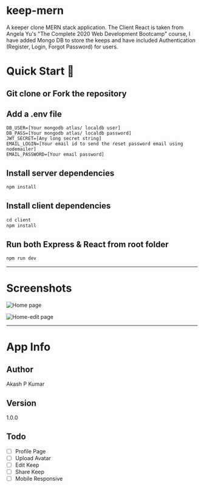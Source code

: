 # keep-mern
A keeper clone MERN stack application. The Client React is taken from Angela Yu's "The Complete 2020 Web Development Bootcamp" course,
I have added Mongo DB to store the keeps and have included Authentication (Register, Login, Forgot Password) for users.


# Quick Start 🚀

## Git clone or Fork the repository

## Add a .env file

```dotenv
DB_USER=[Your mongodb atlas/ localdb user]
DB_PASS=[Your mongodb atlas/ localdb password]
JWT_SECRET=[Any long secret string]
EMAIL_LOGIN=[Your email id to send the reset password email using nodemailer]
EMAIL_PASSWORD=[Your email password]
```

## Install server dependencies

```javascript
npm install
```

## Install client dependencies

```javascript
cd client
npm install
```

## Run both Express & React from root folder

```javascript
npm run dev
```
---

# Screenshots

![Home page](https://github.com/akashpk97/keep-mern/blob/master/client/public/images/home.JPG)

![Home-edit page](https://github.com/akashpk97/keep-mern/blob/master/client/public/images/home-edit.JPG)

---

# App Info

## Author
Akash P Kumar

## Version
1.0.0

## Todo
- [ ] Profile Page
- [ ] Upload Avatar
- [ ] Edit Keep
- [ ] Share Keep
- [ ] Mobile Responsive
